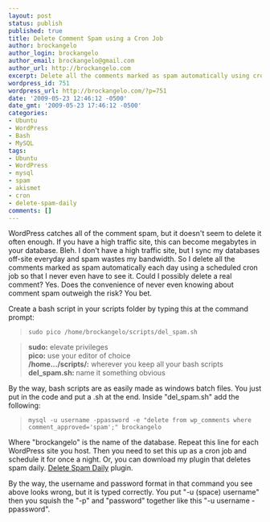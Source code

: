 ```yaml
---
layout: post
status: publish
published: true
title: Delete Comment Spam using a Cron Job
author: brockangelo
author_login: brockangelo
author_email: brockangelo@gmail.com
author_url: http://brockangelo.com
excerpt: Delete all the comments marked as spam automatically using cron.
wordpress_id: 751
wordpress_url: http://brockangelo.com/?p=751
date: '2009-05-23 12:46:12 -0500'
date_gmt: '2009-05-23 17:46:12 -0500'
categories:
- Ubuntu
- WordPress
- Bash
- MySQL
tags:
- Ubuntu
- WordPress
- mysql
- spam
- akismet
- cron
- delete-spam-daily
comments: []
---
```

<p>WordPress catches all of the comment spam, but it doesn't seem to delete it often enough. If you have a high traffic site, this can become megabytes in your database. Bleh. I don't have a high traffic site, but I sync my databases off-site everyday and spam wastes my bandwidth. So I delete all the comments marked as spam automatically each day using a scheduled cron job so that I never even have to see it. Could I possibly delete a real comment? Yes. Does the convenience of never even knowing about comment spam outweigh the risk? You bet.</p>
<p>Create a bash script in your scripts folder by typing this at the command prompt:</p>
<blockquote><p><code>sudo pico /home/brockangelo/scripts/del_spam.sh</code></p></blockquote>
<blockquote><p><strong>sudo:</strong>  elevate privileges<br />
<strong>pico:</strong>   use your editor of choice<br />
<strong>/home.../scripts/:</strong>   wherever you keep all your bash scripts<br />
<strong>del_spam.sh:  </strong>name it something obvious</p></blockquote>
<p>By the way, bash scripts are as easily made as windows batch files. You just put in the code and put a .sh at the end. Inside "del_spam.sh" add the following:</p>
<blockquote><p><code>mysql -u username -ppassword -e "delete from wp_comments where comment_approved='spam';" brockangelo</code></p></blockquote>
<p>Where "brockangelo" is the name of the database. Repeat this line for each WordPress site you host. Then you need to set this up as a cron job and schedule it for once a night. Or, you can download my plugin that deletes spam daily. <a href="http://brockangelo.com/wordpress/plugins/delete-spam-daily/">Delete Spam Daily</a> plugin.</p>
<p>By the way, the username and password format in that command you see above looks wrong, but it is typed correctly. You put "-u (space) username" then you squish the "-p" and "password" together like this "-u username -ppassword".</p>
